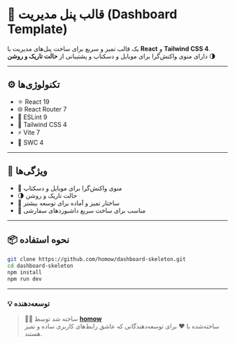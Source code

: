 
# 🧩 قالب پنل مدیریت (Dashboard Template)

یک قالب تمیز و سریع برای ساخت پنل‌های مدیریت با **React** و **Tailwind CSS 4**.  
دارای منوی واکنش‌گرا برای موبایل و دسکتاپ و پشتیبانی از **حالت تاریک و روشن** 🌗

---

## ⚙️ تکنولوژی‌ها

- ⚛️ React 19  
- 🌐 React Router 7  
- 🧹 ESLint 9  
- 🎨 Tailwind CSS 4  
- ⚡ Vite 7  
- 🦀 SWC 4  

---

## 🚀 ویژگی‌ها

- 📱 منوی واکنش‌گرا برای موبایل و دسکتاپ  
- 🌗 حالت تاریک و روشن  
- 🧠 ساختار تمیز و آماده برای توسعه بیشتر  
- 🧩 مناسب برای ساخت سریع داشبوردهای سفارشی  

---

## 📦 نحوه استفاده

```bash
git clone https://github.com/homow/dashboard-skeleton.git
cd dashboard-skeleton
npm install
npm run dev
```

---
### 💡 توسعه‌دهنده

> 👨‍💻 ساخته شد توسط [**homow**](https://github.com/homow)  
> ساخته‌شده با ❤️ برای توسعه‌دهندگانی که عاشق رابط‌های کاربری ساده و تمیز هستند.
